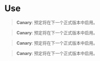 # Use

> <success/>
>
> **Canary**: 预定将在下一个正式版本中启用。

> <danger/>
>
> **Canary**: 预定将在下一个正式版本中启用。

> <info/>
>
> **Canary**: 预定将在下一个正式版本中启用。

> <warn/>
>
> **Canary**: 预定将在下一个正式版本中启用。

